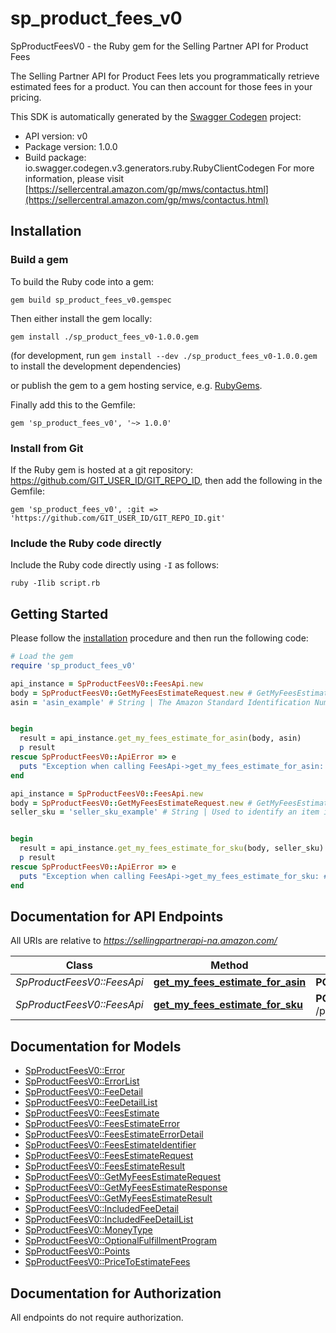 # sp_product_fees_v0

SpProductFeesV0 - the Ruby gem for the Selling Partner API for Product Fees

The Selling Partner API for Product Fees lets you programmatically retrieve estimated fees for a product. You can then account for those fees in your pricing.

This SDK is automatically generated by the [Swagger Codegen](https://github.com/swagger-api/swagger-codegen) project:

- API version: v0
- Package version: 1.0.0
- Build package: io.swagger.codegen.v3.generators.ruby.RubyClientCodegen
For more information, please visit [https://sellercentral.amazon.com/gp/mws/contactus.html](https://sellercentral.amazon.com/gp/mws/contactus.html)

## Installation

### Build a gem

To build the Ruby code into a gem:

```shell
gem build sp_product_fees_v0.gemspec
```

Then either install the gem locally:

```shell
gem install ./sp_product_fees_v0-1.0.0.gem
```
(for development, run `gem install --dev ./sp_product_fees_v0-1.0.0.gem` to install the development dependencies)

or publish the gem to a gem hosting service, e.g. [RubyGems](https://rubygems.org/).

Finally add this to the Gemfile:

    gem 'sp_product_fees_v0', '~> 1.0.0'

### Install from Git

If the Ruby gem is hosted at a git repository: https://github.com/GIT_USER_ID/GIT_REPO_ID, then add the following in the Gemfile:

    gem 'sp_product_fees_v0', :git => 'https://github.com/GIT_USER_ID/GIT_REPO_ID.git'

### Include the Ruby code directly

Include the Ruby code directly using `-I` as follows:

```shell
ruby -Ilib script.rb
```

## Getting Started

Please follow the [installation](#installation) procedure and then run the following code:
```ruby
# Load the gem
require 'sp_product_fees_v0'

api_instance = SpProductFeesV0::FeesApi.new
body = SpProductFeesV0::GetMyFeesEstimateRequest.new # GetMyFeesEstimateRequest | 
asin = 'asin_example' # String | The Amazon Standard Identification Number (ASIN) of the item.


begin
  result = api_instance.get_my_fees_estimate_for_asin(body, asin)
  p result
rescue SpProductFeesV0::ApiError => e
  puts "Exception when calling FeesApi->get_my_fees_estimate_for_asin: #{e}"
end

api_instance = SpProductFeesV0::FeesApi.new
body = SpProductFeesV0::GetMyFeesEstimateRequest.new # GetMyFeesEstimateRequest | 
seller_sku = 'seller_sku_example' # String | Used to identify an item in the given marketplace. SellerSKU is qualified by the seller's SellerId, which is included with every operation that you submit.


begin
  result = api_instance.get_my_fees_estimate_for_sku(body, seller_sku)
  p result
rescue SpProductFeesV0::ApiError => e
  puts "Exception when calling FeesApi->get_my_fees_estimate_for_sku: #{e}"
end
```

## Documentation for API Endpoints

All URIs are relative to *https://sellingpartnerapi-na.amazon.com/*

Class | Method | HTTP request | Description
------------ | ------------- | ------------- | -------------
*SpProductFeesV0::FeesApi* | [**get_my_fees_estimate_for_asin**](docs/FeesApi.md#get_my_fees_estimate_for_asin) | **POST** /products/fees/v0/items/{Asin}/feesEstimate | 
*SpProductFeesV0::FeesApi* | [**get_my_fees_estimate_for_sku**](docs/FeesApi.md#get_my_fees_estimate_for_sku) | **POST** /products/fees/v0/listings/{SellerSKU}/feesEstimate | 

## Documentation for Models

 - [SpProductFeesV0::Error](docs/Error.md)
 - [SpProductFeesV0::ErrorList](docs/ErrorList.md)
 - [SpProductFeesV0::FeeDetail](docs/FeeDetail.md)
 - [SpProductFeesV0::FeeDetailList](docs/FeeDetailList.md)
 - [SpProductFeesV0::FeesEstimate](docs/FeesEstimate.md)
 - [SpProductFeesV0::FeesEstimateError](docs/FeesEstimateError.md)
 - [SpProductFeesV0::FeesEstimateErrorDetail](docs/FeesEstimateErrorDetail.md)
 - [SpProductFeesV0::FeesEstimateIdentifier](docs/FeesEstimateIdentifier.md)
 - [SpProductFeesV0::FeesEstimateRequest](docs/FeesEstimateRequest.md)
 - [SpProductFeesV0::FeesEstimateResult](docs/FeesEstimateResult.md)
 - [SpProductFeesV0::GetMyFeesEstimateRequest](docs/GetMyFeesEstimateRequest.md)
 - [SpProductFeesV0::GetMyFeesEstimateResponse](docs/GetMyFeesEstimateResponse.md)
 - [SpProductFeesV0::GetMyFeesEstimateResult](docs/GetMyFeesEstimateResult.md)
 - [SpProductFeesV0::IncludedFeeDetail](docs/IncludedFeeDetail.md)
 - [SpProductFeesV0::IncludedFeeDetailList](docs/IncludedFeeDetailList.md)
 - [SpProductFeesV0::MoneyType](docs/MoneyType.md)
 - [SpProductFeesV0::OptionalFulfillmentProgram](docs/OptionalFulfillmentProgram.md)
 - [SpProductFeesV0::Points](docs/Points.md)
 - [SpProductFeesV0::PriceToEstimateFees](docs/PriceToEstimateFees.md)

## Documentation for Authorization

 All endpoints do not require authorization.

